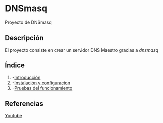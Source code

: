 # DNSmasq
Proyecto de DNSmasq

## Descripción 
El proyecto consiste en crear un servidor DNS Maestro gracias a *dnsmasq*

## Índice
1. -[Introducción](https://github.com/jesusromero92/dnsmasq/blob/main/Indice/Introduccion.md)
2. -[Instalación y configuracion](https://github.com/jesusromero92/dnsmasq/blob/main/Indice/Instalacion.md)
3. -[Pruebas del funcionamiento](https://github.com/jesusromero92/dnsmasq/blob/main/Indice/Pruebas.md)

## Referencias
[Youtube](https://www.youtube.com/watch?v=xjSFV1hP1Rk&ab_channel=VictorRoblesWEB/)

